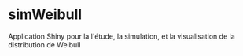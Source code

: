 # simWeibull
 Application Shiny pour la l'étude, la simulation, et la visualisation de la distribution de Weibull

